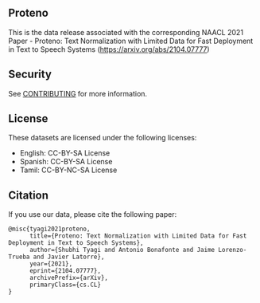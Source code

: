 ## Proteno


This is the data release associated with the corresponding NAACL 2021 Paper - Proteno: Text Normalization with Limited Data for Fast Deployment in Text to Speech Systems (https://arxiv.org/abs/2104.07777)


## Security

See [CONTRIBUTING](CONTRIBUTING.md#security-issue-notifications) for more information.

## License

These datasets are licensed under the following licenses:

- English: CC-BY-SA License
- Spanish: CC-BY-SA License
- Tamil: CC-BY-NC-SA License

## Citation

If you use our data, please cite the following paper:

```
@misc{tyagi2021proteno,
      title={Proteno: Text Normalization with Limited Data for Fast Deployment in Text to Speech Systems}, 
      author={Shubhi Tyagi and Antonio Bonafonte and Jaime Lorenzo-Trueba and Javier Latorre},
      year={2021},
      eprint={2104.07777},
      archivePrefix={arXiv},
      primaryClass={cs.CL}
}
```
